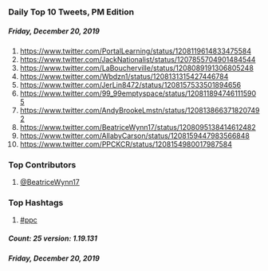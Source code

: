 ### Daily Top 10 Tweets, PM Edition
##### Friday, December 20, 2019
 1) https://www.twitter.com/PortalLearning/status/1208119614833475584
 2) https://www.twitter.com/JackNationalist/status/1207855704901484544
 3) https://www.twitter.com/LaBoucherville/status/1208089191306805248
 4) https://www.twitter.com/Wbdzn1/status/1208131315427446784
 5) https://www.twitter.com/JerLin8472/status/1208157533501894656
 6) https://www.twitter.com/99_99emptyspace/status/1208118947461115905
 7) https://www.twitter.com/AndyBrookeLmstn/status/1208138663718207492
 8) https://www.twitter.com/BeatriceWynn17/status/1208095138414612482
 9) https://www.twitter.com/AllabyCarson/status/1208159447983566848
10) https://www.twitter.com/PPCKCR/status/1208154980017987584

### Top Contributors
  1) [@BeatriceWynn17](https://www.twitter.com/BeatriceWynn17)


### Top Hashtags

  1) [#ppc](https://www.twitter.com/hashtag/ppc)

##### Count: 25	version: 1.19.131
##### Friday, December 20, 2019

